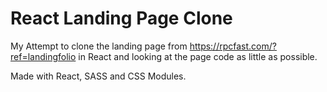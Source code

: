 # React Landing Page Clone

My Attempt to clone the landing page from https://rpcfast.com/?ref=landingfolio in React and looking at the page code as little as possible.

Made with React, SASS and CSS Modules.
